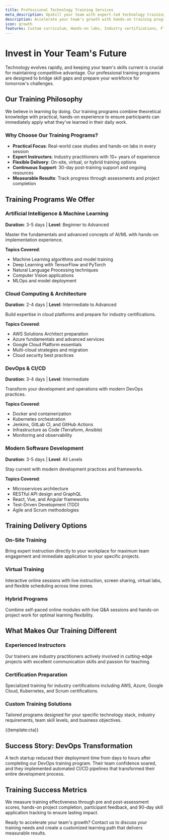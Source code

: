 ```yaml
---
title: Professional Technology Training Services
meta_description: Upskill your team with expert-led technology training programs. Custom courses in cloud computing, AI/ML, cybersecurity, and modern development practices. Boost productivity by 40%.
description: Accelerate your team's growth with hands-on training programs in AI, cloud computing, DevOps, and modern software development
icon: growth
features: Custom curriculum, Hands-on labs, Industry certifications, Flexible delivery, Expert instructors, Post-training support
---
```


# Invest in Your Team's Future

Technology evolves rapidly, and keeping your team's skills current is crucial for maintaining competitive advantage. Our professional training programs are designed to bridge skill gaps and prepare your workforce for tomorrow's challenges.

## Our Training Philosophy

We believe in learning by doing. Our training programs combine theoretical knowledge with practical, hands-on experience to ensure participants can immediately apply what they've learned in their daily work.

### Why Choose Our Training Programs?

- **Practical Focus**: Real-world case studies and hands-on labs in every session
- **Expert Instructors**: Industry practitioners with 10+ years of experience
- **Flexible Delivery**: On-site, virtual, or hybrid training options
- **Continuous Support**: 30-day post-training support and ongoing resources
- **Measurable Results**: Track progress through assessments and project completion

## Training Programs We Offer

### Artificial Intelligence & Machine Learning

**Duration**: 3-5 days | **Level**: Beginner to Advanced

Master the fundamentals and advanced concepts of AI/ML with hands-on implementation experience.

**Topics Covered**:

- Machine Learning algorithms and model training
- Deep Learning with TensorFlow and PyTorch
- Natural Language Processing techniques
- Computer Vision applications
- MLOps and model deployment

### Cloud Computing & Architecture

**Duration**: 2-4 days | **Level**: Intermediate to Advanced

Build expertise in cloud platforms and prepare for industry certifications.

**Topics Covered**:

- AWS Solutions Architect preparation
- Azure fundamentals and advanced services
- Google Cloud Platform essentials
- Multi-cloud strategies and migration
- Cloud security best practices

### DevOps & CI/CD

**Duration**: 3-4 days | **Level**: Intermediate

Transform your development and operations with modern DevOps practices.

**Topics Covered**:

- Docker and containerization
- Kubernetes orchestration
- Jenkins, GitLab CI, and GitHub Actions
- Infrastructure as Code (Terraform, Ansible)
- Monitoring and observability

### Modern Software Development

**Duration**: 3-5 days | **Level**: All Levels

Stay current with modern development practices and frameworks.

**Topics Covered**:

- Microservices architecture
- RESTful API design and GraphQL
- React, Vue, and Angular frameworks
- Test-Driven Development (TDD)
- Agile and Scrum methodologies

## Training Delivery Options

### On-Site Training

Bring expert instruction directly to your workplace for maximum team engagement and immediate application to your specific projects.

### Virtual Training

Interactive online sessions with live instruction, screen sharing, virtual labs, and flexible scheduling across time zones.

### Hybrid Programs

Combine self-paced online modules with live Q&A sessions and hands-on project work for optimal learning flexibility.

## What Makes Our Training Different

### Experienced Instructors

Our trainers are industry practitioners actively involved in cutting-edge projects with excellent communication skills and passion for teaching.

### Certification Preparation

Specialized training for industry certifications including AWS, Azure, Google Cloud, Kubernetes, and Scrum certifications.

### Custom Training Solutions

Tailored programs designed for your specific technology stack, industry requirements, team skill levels, and business objectives.

{{template:cta}}

## Success Story: DevOps Transformation

A tech startup reduced their deployment time from days to hours after completing our DevOps training program. Their team confidence soared, and they implemented automated CI/CD pipelines that transformed their entire development process.

## Training Success Metrics

We measure training effectiveness through pre and post-assessment scores, hands-on project completion, participant feedback, and 90-day skill application tracking to ensure lasting impact.

Ready to accelerate your team's growth? Contact us to discuss your training needs and create a customized learning path that delivers measurable results.
